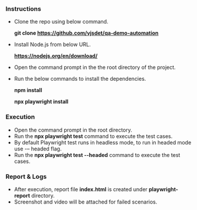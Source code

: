 ### Instructions
* Clone the repo using below command.

  **git clone https://github.com/vjsdet/qa-demo-automation**
* Install Node.js from below URL.

  **https://nodejs.org/en/download/**
* Open the command prompt in the the root directory of the project.

* Run the below commands to install the dependencies.

  **npm install**

  **npx playwright install**

### Execution
* Open the command prompt in the root directory.
* Run the **npx playwright test** command to execute the test cases.
* By default Playwright test runs in headless mode, to run in headed mode use -– headed flag.
* Run the **npx playwright test --headed** command to execute the test cases.

### Report & Logs
* After execution, report file **index.html** is created under **playwright-report** directory.
* Screenshot and video will be attached for failed scenarios.
